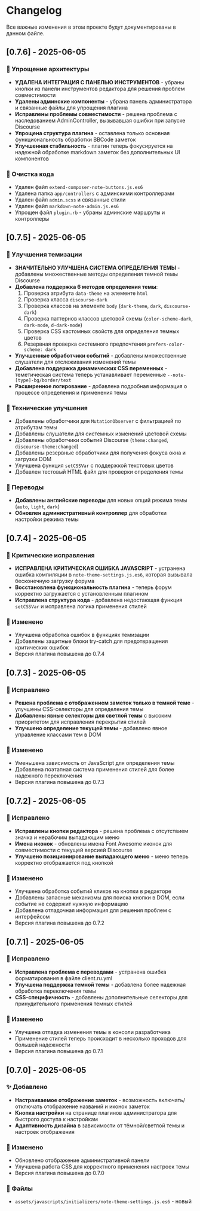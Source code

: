 # Changelog

Все важные изменения в этом проекте будут документированы в данном файле.

## [0.7.6] - 2025-06-05

### 🚀 Упрощение архитектуры

- **УДАЛЕНА ИНТЕГРАЦИЯ С ПАНЕЛЬЮ ИНСТРУМЕНТОВ** - убраны кнопки из панели инструментов редактора для решения проблем совместимости
- **Удалены админские компоненты** - убрана панель администратора и связанные файлы для упрощения плагина
- **Исправлены проблемы совместимости** - решена проблема с наследованием AdminController, вызывавшая ошибки при запуске Discourse
- **Упрощена структура плагина** - оставлена только основная функциональность обработки BBCode заметок
- **Улучшенная стабильность** - плагин теперь фокусируется на надежной обработке markdown заметок без дополнительных UI компонентов

### 🧹 Очистка кода

- Удален файл `extend-composer-note-buttons.js.es6`
- Удалена папка `app/controllers` с админскими контроллерами
- Удален файл `admin.scss` и связанные стили
- Удален файл `markdown-note-admin.js.es6`
- Упрощен файл `plugin.rb` - убраны админские маршруты и контроллеры

## [0.7.5] - 2025-06-05

### 🎨 Улучшения темизации

- **ЗНАЧИТЕЛЬНО УЛУЧШЕНА СИСТЕМА ОПРЕДЕЛЕНИЯ ТЕМЫ** - добавлены множественные методы определения темной темы Discourse
- **Добавлена поддержка 6 методов определения темы**:
  1. Проверка атрибута `data-theme` на элементе `html`
  2. Проверка класса `discourse-dark`
  3. Проверка классов на элементе `body` (`dark-theme`, `dark`, `discourse-dark`)
  4. Проверка паттернов классов цветовой схемы (`color-scheme-dark`, `dark-mode`, `d-dark-mode`)
  5. Проверка CSS кастомных свойств для определения темных цветов
  6. Резервная проверка системного предпочтения `prefers-color-scheme: dark`
- **Улучшенные обработчики событий** - добавлены множественные слушатели для отслеживания изменений темы
- **Добавлена поддержка динамических CSS переменных** - теметическая система теперь устанавливает переменные `--note-[type]-bg/border/text`
- **Расширенное логирование** - добавлена подробная информация о процессе определения и применения темы

### 🔧 Технические улучшения

- Добавлены обработчики для `MutationObserver` с фильтрацией по атрибутам темы
- Добавлены слушатели для системных изменений цветовой схемы
- Добавлены обработчики событий Discourse (`theme:changed`, `discourse-theme:changed`)
- Добавлены резервные обработчики для получения фокуса окна и загрузки DOM
- Улучшена функция `setCSSVar` с поддержкой текстовых цветов
- Добавлен тестовый HTML файл для проверки определения темы

### 🎯 Переводы

- **Добавлены английские переводы** для новых опций режима темы (`auto`, `light`, `dark`)
- **Обновлен административный контроллер** для обработки настройки режима темы

## [0.7.4] - 2025-06-05

### 🚨 Критические исправления

- **ИСПРАВЛЕНА КРИТИЧЕСКАЯ ОШИБКА JAVASCRIPT** - устранена ошибка компиляции в `note-theme-settings.js.es6`, которая вызывала бесконечную загрузку форума
- **Восстановлена функциональность плагина** - теперь форум корректно загружается с установленным плагином
- **Исправлена структура кода** - добавлена недостающая функция `setCSSVar` и исправлена логика применения стилей

### 🔧 Изменено

- Улучшена обработка ошибок в функциях темизации
- Добавлены защитные блоки try-catch для предотвращения критических ошибок
- Версия плагина повышена до 0.7.4

## [0.7.3] - 2025-06-05

### 🐛 Исправлено

- **Решена проблема с отображением заметок только в темной теме** - улучшены CSS-селекторы для определения темы
- **Добавлены явные селекторы для светлой темы** с высоким приоритетом для исправления перекрытия стилей
- **Улучшено определение текущей темы** - добавлено явное управление классами тем в DOM

### 🔧 Изменено

- Уменьшена зависимость от JavaScript для определения темы
- Добавлена поэтапная система применения стилей для более надежного переключения
- Версия плагина повышена до 0.7.3

## [0.7.2] - 2025-06-05

### 🐛 Исправлено

- **Исправлены кнопки редактора** - решена проблема с отсутствием значка и нерабочим выпадающим меню
- **Имена иконок** - обновлены имена Font Awesome иконок для совместимости с текущей версией Discourse
- **Улучшено позиционирование выпадающего меню** - меню теперь корректно отображается под кнопкой

### 🔧 Изменено

- Улучшена обработка событий кликов на кнопки в редакторе
- Добавлены запасные механизмы для поиска кнопки в DOM, если событие не содержит нужную информацию
- Добавлена отладочная информация для решения проблем с интерфейсом
- Версия плагина повышена до 0.7.2

## [0.7.1] - 2025-06-05

### 🐛 Исправлено

- **Исправлена проблема с переводами** - устранена ошибка форматирования в файле client.ru.yml
- **Улучшена поддержка темной темы** - добавлена более надежная обработка переключения темы
- **CSS-специфичность** - добавлены дополнительные селекторы для принудительного применения темных стилей

### 🔧 Изменено

- Улучшена отладка изменения темы в консоли разработчика
- Применение стилей теперь происходит в несколько проходов для большей надежности
- Версия плагина повышена до 0.7.1

## [0.7.0] - 2025-06-05

### ✨ Добавлено

- **Настраиваемое отображение заметок** - возможность включать/отключать отображение названий и иконок заметок
- **Кнопка настройки** на странице плагинов администратора для быстрого доступа к настройкам
- **Адаптивность дизайна** в зависимости от тёмной/светлой темы и настроек отображения

### 🔧 Изменено

- Обновлено отображение административной панели 
- Улучшена работа CSS для корректного применения настроек темы
- Версия плагина повышена до 0.7.0

### 📁 Файлы

- `assets/javascripts/initializers/note-theme-settings.js.es6` - новый
